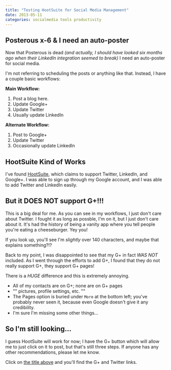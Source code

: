 ```yaml
---
title: "Testing HootSuite for Social Media Management"
date: 2013-05-11
categories: socialmedia tools productivity
---
```


## Posterous x-6 & I need an auto-poster

Now that Posterous is dead *(and actually, I should have looked six months ago when their LinkedIn integration seemed to break)* I need an auto-poster for social media.

I'm not referring to scheduling the posts or anything like that. Instead, I have a couple basic workflows:

**Main Workflow:**

1. Post a blog here.
2. Update Google+
3. Update Twitter
4. Usually update LinkedIn

**Alternate Workflow:**

1. Post to Google+
2. Update Twitter
3. Occasionally update LinkedIn

## HootSuite Kind of Works

I've found [HootSuite](http://hootsuite.com), which claims to support Twitter, LinkedIn, and Google+. I was able to sign up through my Google account, and I was able to add Twitter and LinkedIn easily.

## But it DOES NOT support G+!!!

This is a big deal for me. As you can see in my workflows, I just don't care about Twitter. I fought it as long as possble, I'm on it, but I just don't care about it. It's had the history of being a vanity app where you tell people you're eating a cheeseburger. Yey you!

If you look up, you'll see I'm *slightly* over 140 characters, and maybe that explains something?!?

Back to my point, I was disappointed to see that my G+ in fact *WAS NOT* included. As I went through the efforts to add G+, I found that they do not really support G+, they support G+ pages!

There is a *HUGE* difference and this is extremely annoying.

+ All of my contacts are on G+; none are on G+ pages
+ "" pictures, profile settings, etc. ""
+ The Pages option is buried under `More` at the bottom left; you've probably never seen it, because even Google doesn't give it any credibility.
+ I'm sure I'm missing some other things...

## So I'm still looking...

I guess HootSuite will work for now; I have the G+ button which will allow me to just click on it to post, but that's still three steps. If anyone has any other recommendations, please let me know.

Click on [the title above](http://damonoverboe.org/post/testing-hootsuite-for-social-media-management) and you'll find the G+ and Twitter links.
